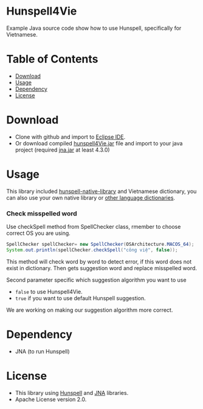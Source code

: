 # Hunspell4Vie
Example Java source code show how to use Hunspell, specifically for Vietnamese.
# Table of Contents
- [Download](#download)
- [Usage](#usage)
- [Dependency](#dependency)
- [License](#license)

# Download
- Clone with github and import to [Eclipse IDE](https://eclipse.org/).
- Or download compiled [hunspell4Vie.jar](https://github.com/thieunguyenhung/hunspell4vie/raw/master/Hunspell4Vie/dist/hunspell4Vie.jar) file and import to your java project (required [jna.jar](http://repo1.maven.org/maven2/net/java/dev/jna/jna/4.3.0/jna-4.3.0.jar) at least 4.3.0)

# Usage
This library included [hunspell-native-library](https://github.com/languagetool-org/languagetool/tree/master/hunspell-native-libs/libs/native-lib) and Vietnamese dictionary, you can also use your own native library or [other language dictionaries](https://github.com/titoBouzout/Dictionaries).

### Check misspelled word
Use checkSpell method from SpellChecker class, rmember to choose correct OS you are using.
```java
SpellChecker spellChecker= new SpellChecker(OSArchitecture.MACOS_64);
System.out.println(spellChecker.checkSpell("công việ", false));
```
This method will check word by word to detect error, if this word does not exist in dictionary. Then gets suggestion word and replace misspelled word.

Second parameter specific which suggestion algorithm you want to use

 - `false` to use Hunspell4Vie.
 - `true` if you want to use default Hunspell suggestion.

We are working on making our suggestion algorithm more correct.

# Dependency
- JNA (to run Hunspell)

# License

  - This library using [Hunspell](https://github.com/hunspell/hunspell) and [JNA](https://github.com/java-native-access/jna) libraries.
  - Apache License version 2.0.
